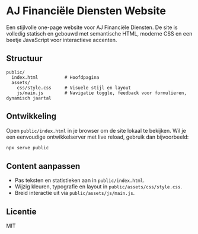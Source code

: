 # AJ Financiële Diensten Website

Een stijlvolle one-page website voor AJ Financiële Diensten. De site is volledig statisch en
gebouwd met semantische HTML, moderne CSS en een beetje JavaScript voor interactieve accenten.

## Structuur

```
public/
  index.html          # Hoofdpagina
  assets/
    css/style.css     # Visuele stijl en layout
    js/main.js        # Navigatie toggle, feedback voor formulieren, dynamisch jaartal
```

## Ontwikkeling

Open `public/index.html` in je browser om de site lokaal te bekijken. Wil je een eenvoudige
ontwikkelserver met live reload, gebruik dan bijvoorbeeld:

```bash
npx serve public
```

## Content aanpassen

- Pas teksten en statistieken aan in `public/index.html`.
- Wijzig kleuren, typografie en layout in `public/assets/css/style.css`.
- Breid interactie uit via `public/assets/js/main.js`.

## Licentie

MIT
